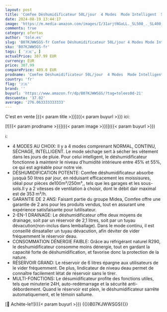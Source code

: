 ```yaml
---
layout: post
title: 'Comfee Déshumidificateur 50L/jour  4 Modes  Mode Intelligent  Sèche-linge  Minuterie 24H Grand Réservoir 6L  Drainage continu  Pour pièce de 100m²/250m³  MDDP-50DEN7  Garage  Sous-sol'
date: 2024-08-19 13:44:17
image: 'https://m.media-amazon.com/images/I/31arjtNGxLL._SL500_._SL400_.jpg'
comments: true
category: ofertas
author: 'tole.es'
slug: 'B07KJWWSGS-fr Comfee Déshumidificateur 50L/jour 4 Modes Mode Intelligent...'
sku: 'B07KJWWSGS-fr'
tags: [ '🇫🇷', ]
actualPrice: 307.99 EUR
currency: EUR
price: 307.99
comparePrice: 489.0 EUR
prodname: 'Comfee Déshumidificateur 50L/jour  4 Modes  Mode Intelligent  Sèche-linge  Minuterie 24H Grand Réservoir 6L  Drainage continu  Pour pièce de 100m²/250m³  MDDP-50DEN7  Garage  Sous-sol'
country: 'fr'
flag: '🇫🇷'
brand: ''
buyurl: 'https://www.amazon.fr/dp/B07KJWWSGS/?tag=tolees0d-21'
descuento: '37.02'
average: '276.063333333333'
---
```


C'est en vente [{{< param title >}}]({{< param buyurl >}}) ici:

[![{{< param prodname >}}]({{< param image >}})]({{< param buyurl >}})

ℹ️:

- 4 MODES AU CHOIX: Il y a 4 modes comprenant NORMAL, CONTINU, SÉCHAGE, INTELLIGENT. Le mode séchage sert à sécher les vêtement dans les jours de pluie. Pour celui intelligent, le déshumidificateur fonctionne à maintenir le niveau d’humidité intérieure entre 45% et 55%, ce qui est agréable pour notre vie.
- DÉSHUMIDIFICATION POTENTE: Comfee déshumidificateur absorbe jusquà 50 litres par jour, en réduisant efficacement les moissisures, idéal pour pièces de100m²/250m³,, tels que les garages et les sous-sols.Il y a 2 vitesses de ventilation à choisir, dont le débit dair maximal est de 353 m³/h.
- GARANTIE DE 2 ANS: Faisant partie du groupe Midea, Comfee offre une garantie de 2 ans pour les produits vendus, tout en assurant une expérience satisfaisante pour lutilisateur.
- 2-EN-1 DRAINAGE: Le déshumidificateur offre deux moyens de drainage, soit par un réservoir de 2,1 litres, soit par un tuyau dévacution(non-inclus dans lemballage). Dans le mode continu, il est conseillé dinsataller un tuyau dévacution, afin déviter de vider fréquemment le réservoir deau.
- CONSOMMATION DÉNERGIE FAIBLE: Grâce au réfrigérant naturel R290, le deshumidificateur consomme moins dénergie, tout en gardant la capacité forte de déshumidification, et favorise donc la protection de la nature.
- RÉSERVOIR GRAND: Le réservoir de 6 litres épargne aux utilisateurs de le vider fréquemment. De plus, lindicateur de niveau deau permet de connaître facilement létat de réservoir sans le tirer.
- MULTI-FONCTIONS: Le désumidificateur profite des fonctions utiles, tels que minuterie 24H, auto-redémarrage et la sécurité anti-débordement. Quand le réservoir est plein, le déshumidificateur sarrête automatiquement, et le témoin sallume.

[🛒 Achète-le!!]({{< param buyurl >}})
{{<world>}}B07KJWWSGS{{</world>}}
